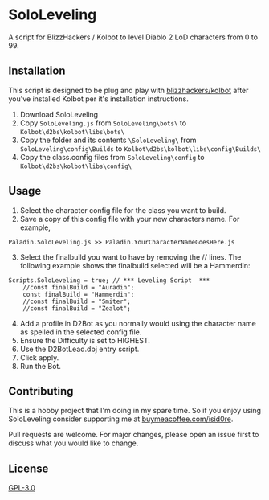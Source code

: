# SoloLeveling

A script for BlizzHackers / Kolbot to level Diablo 2 LoD characters from 0 to 99.

## Installation

This script is designed to be plug and play with [blizzhackers/kolbot](https://github.com/blizzhackers/kolbot) after you've installed Kolbot per it's installation instructions. 

1. Download SoloLeveling 
2. Copy ```SoloLeveling.js``` from ```SoloLeveling\bots\``` to ```Kolbot\d2bs\kolbot\libs\bots\```
3. Copy the folder and its contents ```\SoloLeveling\``` from ```SoloLeveling\config\Builds``` to ```Kolbot\d2bs\kolbot\libs\config\Builds\```
4. Copy the class.config files from ```SoloLeveling\config``` to ```Kolbot\d2bs\kolbot\libs\config\```

## Usage
1. Select the character config file for the class you want to build.
2. Save a copy of this config file with your new characters name. For example,
```
Paladin.SoloLeveling.js >> Paladin.YourCharacterNameGoesHere.js
```
3. Select the finalbuild you want to have by removing the // lines. The following example shows the finalbuild selected will be a Hammerdin:  
```
Scripts.SoloLeveling = true; // *** Leveling Script  ***
	//const finalBuild = "Auradin";
	const finalBuild = "Hammerdin";
	//const finalBuild = "Smiter";
	//const finalBuild = "Zealot";
``` 
4. Add a profile in D2Bot as you normally would using the character name as spelled in the selected config file.
5. Ensure the Difficulty is set to HIGHEST.
6. Use the D2BotLead.dbj entry script.
7. Click apply.
8. Run the Bot. 

## Contributing

This is a hobby project that I'm doing in my spare time. So if you enjoy using SoloLeveling consider supporting me at [buymeacoffee.com/isid0re](https://www.buymeacoffee.com/isid0re).

Pull requests are welcome. For major changes, please open an issue first to discuss what you would like to change.

## License
[GPL-3.0](https://choosealicense.com/licenses/gpl-3.0/)
